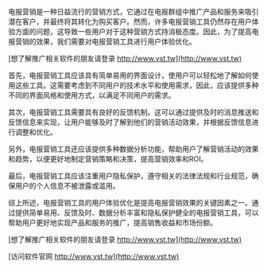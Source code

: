 电报营销是一种日益流行的营销方式，它通过在电报群组中推广产品和服务来吸引潜在客户，并最终将其转化为购买客户。然而，许多电报营销工具仍然存在用户体验方面的问题，这导致一些用户对于这种营销方式持消极态度。因此，为了提高电报营销的效果，我们需要对电报营销工具进行用户体验优化。

[想了解推广相关软件的朋友请登录 http://www.vst.tw](http://www.vst.tw)

首先，电报营销工具应该具有简单易用的界面设计，使用户可以轻松地了解如何使用这些工具。这需要考虑到不同用户的技术水平和使用需求，因此，应该提供多种不同的界面风格和使用方式，以满足不同用户的需求。

其次，电报营销工具需要具有良好的反馈机制。这可以通过提供及时的消息推送和反馈信息来实现，让用户能够及时了解到他们的营销活动效果，并根据反馈信息进行调整和优化。

另外，电报营销工具还应该提供多种数据分析功能，帮助用户了解营销活动的效果和趋势，以便更好地制定营销策略和决策，提高营销效率和ROI。

最后，电报营销工具应该注重用户隐私保护，遵守相关的法律法规和行业规范，确保用户的个人信息不被泄露或滥用。

综上所述，电报营销工具的用户体验优化是提高电报营销效果的关键因素之一。通过提供简单易用、反馈及时、数据分析丰富和隐私保护健全的电报营销工具，可以帮助用户更好地实现产品和服务的推广，提高销售收益和市场份额。

[想了解推广相关软件的朋友请登录 http://www.vst.tw](http://www.vst.tw)


[访问软件官网 http://www.vst.tw](http://www.vst.tw)
